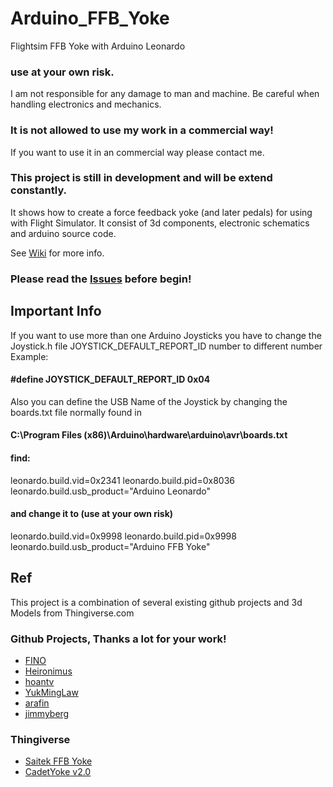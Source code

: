 # Arduino_FFB_Yoke
Flightsim FFB Yoke with Arduino Leonardo

### use at your own risk. 
I am not responsible for any damage to man and machine. Be careful when handling electronics and mechanics.
### It is not allowed to use my work in a commercial way!
If you want to use it in an commercial way please contact me.
### This project is still in development and will be extend constantly.

It shows how to create a force feedback yoke (and later pedals) for using with Flight Simulator.
It consist of 3d components, electronic schematics and arduino source code.

See [Wiki](https://github.com/gagagu/Arduino_FFB_Yoke/wiki) for more info.
### Please read the [Issues](https://github.com/gagagu/Arduino_FFB_Yoke/wiki/Issues-and-ToDo) before begin!

## Important Info
If you want to use more than one Arduino Joysticks you have to change the Joystick.h file JOYSTICK_DEFAULT_REPORT_ID number to different number
Example:

#### #define JOYSTICK_DEFAULT_REPORT_ID         0x04

Also you can define the USB Name of the Joystick by changing the boards.txt file normally found in
#### C:\Program Files (x86)\Arduino\hardware\arduino\avr\boards.txt

#### find:
leonardo.build.vid=0x2341
leonardo.build.pid=0x8036
leonardo.build.usb_product="Arduino Leonardo"

#### and change it to (use at your own risk)

leonardo.build.vid=0x9998
leonardo.build.pid=0x9998
leonardo.build.usb_product="Arduino FFB Yoke"

## Ref
This project is a combination of several existing github projects and 3d Models from Thingiverse.com

### Github Projects, Thanks a lot for your work!
* [FINO](https://github.com/jmriego/Fino)
* [Heironimus](https://github.com/MHeironimus/ArduinoJoystickLibrary)
* [hoantv](https://github.com/hoantv/VNWheel)
* [YukMingLaw](https://github.com/YukMingLaw/ArduinoJoystickWithFFBLibrary) 
* [arafin](https://github.com/araffin/arduino-robust-serial/)
* [jimmyberg](https://github.com/jimmyberg/LowPassFilter)

### Thingiverse
* [Saitek FFB Yoke](https://www.thingiverse.com/thing:5241628)
* [CadetYoke v2.0](https://www.thingiverse.com/thing:4884092)
